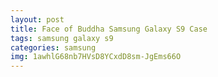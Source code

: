 ```yaml
---
layout: post
title: Face of Buddha Samsung Galaxy S9 Case
tags: samsung galaxy s9
categories: samsung
img: 1awhlG68nb7HVsD8YCxdD8sm-JgEms66O
---
```

